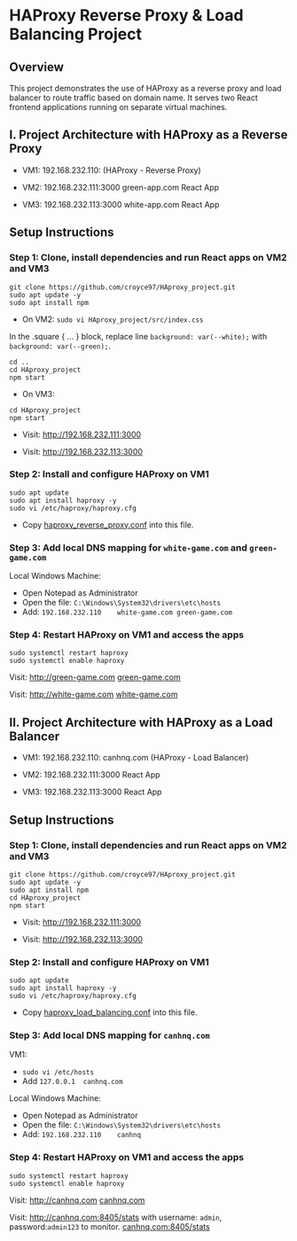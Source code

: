 #  HAProxy Reverse Proxy & Load Balancing Project



##  Overview

This project demonstrates the use of HAProxy as a reverse proxy and load balancer to route traffic based on domain name. It serves two React frontend applications running on separate virtual machines.

## I. Project Architecture with HAProxy as a Reverse Proxy
+ VM1: 192.168.232.110: (HAProxy - Reverse Proxy)

+ VM2: 192.168.232.111:3000 green-app.com React App

+ VM3: 192.168.232.113:3000 white-app.com React App


##  Setup Instructions
###  Step 1: Clone, install dependencies and run React apps on VM2 and VM3

```
git clone https://github.com/croyce97/HAproxy_project.git
sudo apt update -y
sudo apt install npm
```
* On VM2:
`sudo vi HAproxy_project/src/index.css`

In the .square { ... } block, replace line `background: var(--white);` with `background: var(--green);`.
```
cd ..
cd HAproxy_project
npm start
```

* On VM3:
```
cd HAproxy_project
npm start
```

+ Visit: http://192.168.232.111:3000

+ Visit: http://192.168.232.113:3000
###  Step 2: Install and configure HAProxy on VM1
```
sudo apt update
sudo apt install haproxy -y
sudo vi /etc/haproxy/haproxy.cfg
```
* Copy [haproxy_reverse_proxy.conf](https://github.com/croyce97/HAproxy_project/blob/main/haproxy_reverse_proxy.cfg) into this file.


### Step 3: Add local DNS mapping for `white-game.com` and `green-game.com`

Local Windows Machine: 
+ Open Notepad as Administrator
+ Open the file: `C:\Windows\System32\drivers\etc\hosts`
+ Add: `192.168.232.110    white-game.com green-game.com`

###  Step 4: Restart HAProxy on VM1 and access the apps
```
sudo systemctl restart haproxy
sudo systemctl enable haproxy
```
Visit: http://green-game.com [green-game.com]((https://github.com/croyce97/HAproxy_project/blob/main/Images/green-game.com.jpeg))

Visit: http://white-game.com [white-game.com](https://github.com/croyce97/HAproxy_project/blob/main/Images/white-game.com.jpeg)

## II. Project Architecture with HAProxy as a Load Balancer
+ VM1: 192.168.232.110: canhnq.com (HAProxy - Load Balancer) 

+ VM2: 192.168.232.111:3000 React App

+ VM3: 192.168.232.113:3000 React App


##  Setup Instructions
###  Step 1: Clone, install dependencies and run React apps on VM2 and VM3

```
git clone https://github.com/croyce97/HAproxy_project.git
sudo apt update -y
sudo apt install npm
cd HAproxy_project
npm start
```

+ Visit: http://192.168.232.111:3000

+ Visit: http://192.168.232.113:3000
###  Step 2: Install and configure HAProxy on VM1
```
sudo apt update
sudo apt install haproxy -y
sudo vi /etc/haproxy/haproxy.cfg
```
* Copy [haproxy_load_balancing.conf](https://github.com/croyce97/HAproxy_project/blob/main/haproxy_load_balancing.cfg) into this file.


### Step 3: Add local DNS mapping for `canhnq.com`
VM1: 
+ `sudo vi /etc/hosts`
+ Add `127.0.0.1  canhnq.com`

Local Windows Machine: 
+ Open Notepad as Administrator
+ Open the file: `C:\Windows\System32\drivers\etc\hosts`
+ Add: `192.168.232.110    canhnq`


###  Step 4: Restart HAProxy on VM1 and access the apps
```
sudo systemctl restart haproxy
sudo systemctl enable haproxy
```
Visit: http://canhnq.com [canhnq.com](https://github.com/croyce97/HAproxy_project/blob/main/Images/canhnq.com.jpeg)

Visit: http://canhnq.com:8405/stats with username: `admin`, password:`admin123` to monitor. [canhnq.com:8405/stats](https://github.com/croyce97/HAproxy_project/blob/main/Images/LB-stats.jpeg)
